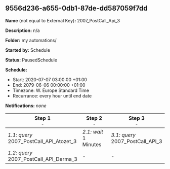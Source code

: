 ## 9556d236-a655-0db1-87de-dd587059f7dd

**Name** (not equal to External Key)**:** 2007_PostCall_Api_3

**Description:** n/a

**Folder:** my automations/

**Started by:** Schedule

**Status:** PausedSchedule

**Schedule:**

* Start: 2020-07-07 03:00:00 +01:00
* End: 2079-06-06 00:00:00 +01:00
* Timezone: W. Europe Standard Time
* Recurrance: every hour until end date

**Notifications:** _none_


| Step 1<br>_<small>-</small>_ | Step 2<br>_<small>-</small>_ | Step 3<br>_<small>-</small>_ |
| --- | --- | --- |
| _1.1: query_<br>2007_PostCall_API_Atozet_3 | _2.1: wait_<br>1 Minutes | _3.1: query_<br>2007_PostCall_API_3 |
| _1.2: query_<br>2007_PostCall_API_Derma_3 | - | - |
